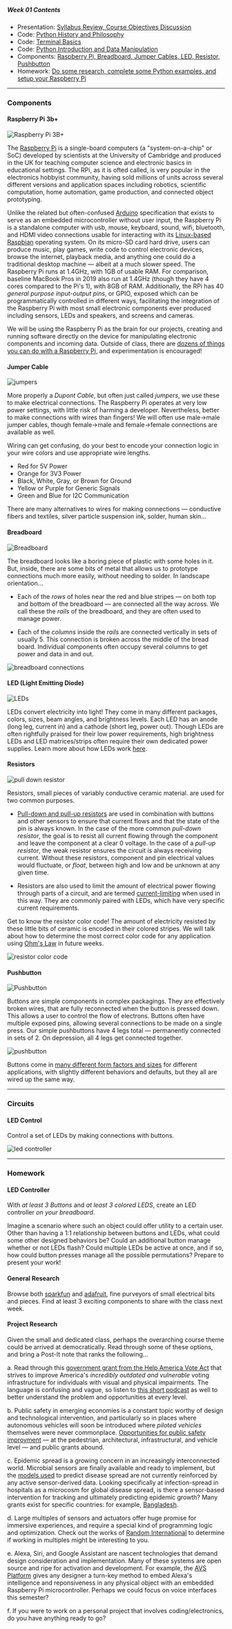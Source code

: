 ##### Week 01 Contents
- Presentation: [Syllabus Review, Course Objectives Discussion](week01/readme.md)
- Code: [Python History and Philosophy](week01/python-philosophy.md)
- Code: [Terminal Basics](week01/terminal.md)
- Code: [Python Introduction and Data Manipulation](week01/python.md)
- Components: [Raspberry Pi, Breadboard, Jumper Cables, LED, Resistor, Pushbutton](week01/circuits.md)
- Homework: [Do some research, complete some Python examples, and setup your Raspberry Pi](week01/homework.md)

-----

### Components

#### Raspberry Pi 3b+

![Raspberry Pi 3B+](https://cdn-shop.adafruit.com/970x728/3775-11.jpg)

The [Raspberry Pi](https://en.wikipedia.org/wiki/Raspberry_Pi) is a single-board computers (a "system-on-a-chip" or SoC) developed by scientists at the University of Cambridge and produced in the UK for teaching computer science and electronic basics in educational settings. The RPi, as it is ofted called, is very popular in the electronics hobbyist community, having sold millions of units across several different versions and application spaces including robotics, scientific computation, home automation, game production, and connected object prototyping.

Unlike the related but often-confused [Arduino](https://en.wikipedia.org/wiki/Arduino) specification that exists to serve as an embedded microcontroller without user input, the Raspberry Pi is a standalone computer with usb, mouse, keyboard, sound, wifi, bluetooth, and HDMI video connections usable for interacting with its [Linux-based](https://en.wikipedia.org/wiki/Linux) [Raspbian](https://en.wikipedia.org/wiki/Raspbian) operating system. On its micro-SD card hard drive, users can produce music, play games, write code to control electronic devices, browse the internet, playback media, and anything one could do a traditional desktop machine — albeit at a much slower speed. The Raspberry Pi runs at 1.4GHz, with 1GB of usable RAM. For comparison, baseline MacBook Pros in 2019 also run at 1.4GHz (though they have 4 cores compared to the Pi's 1), with 8GB of RAM. Additionally, the RPi has 40 *general purpose input-output pins*, or GPIO, exposed which can be programmatically controlled in different ways, facilitating the integration of the Raspberry Pi with most small electronic components ever produced including sensors, LEDs and speakers, and screens and cameras.

We will be using the Raspberry Pi as the brain for our projects, creating and running software directly on the device for manipulating electronic components and incoming data. Outside of class, there are [dozens of things you can do with a Raspberry Pi](https://www.makeuseof.com/tag/different-uses-raspberry-pi/), and experimentation is encouraged!


#### Jumper Cable

![jumpers](https://cdn.sparkfun.com//assets/parts/1/1/8/1/JumperWire-Male-01-L.jpg)

More properly a *Dupont Cable*, but often just called *jumpers*, we use these to make electrical connections. The Raspberry Pi operates at very low power settings, with little risk of harming a developer. Nevertheless, better to make connections with wires than fingers! We will often use male->male jumper cables, though female->male and female->female connections are available as well.

Wiring can get confusing, do your best to encode your connection logic in your wire colors and use appropriate wire lengths. 

- Red for 5V Power
- Orange for 3V3 Power
- Black, White, Gray, or Brown for Ground
- Yellow or Purple for Generic Signals
- Green and Blue for I2C Communication

There are many alternatives to wires for making connections — conductive fibers and textiles, silver particle suspension ink, solder, human skin... 

#### Breadboard

![Breadboard](https://cdn.sparkfun.com//assets/parts/9/2/8/7/12615-01.jpg)

The breadboard looks like a boring piece of plastic with some holes in it. But, inside, there are some bits of metal that allows us to prototype connections much more easily, without needing to solder. In landscape orientation...

- Each of the *rows* of holes near the red and blue stripes — on both top and bottom of the breadboard — are connected all the way across. We call these the *rails* of the breadboard, and they are often used to manage power.

- Each of the *columns* inside the *rails* are connected vertically in sets of usually 5. This connection is broken across the middle of the bread board. Individual components often occupy several columns to get power and data in and out. 

![breadboard connections](https://encrypted-tbn0.gstatic.com/images?q=tbn:ANd9GcTXNJxVaLVXgt4cUjh_Ur4_K5yGOTmLNBGzCKl4EDfxraC-hDyf)

#### LED (Light Emitting Diode)

![LEDs](https://cdn.sparkfun.com//assets/parts/1/2/6/9/7/14563-Green_LEDs_with_built_in_resistor__25_pack_-01.jpg)

LEDs convert electricity into light! They come in many different packages, colors, sizes, beam angles, and brightness levels. Each LED has an anode (long leg, current in) and a cathode (short leg, power out). Though LEDs are often rightfully praised for their low power requirements, high brightness LEDs and LED matrices/strips often require their own dedicated power supplies. Learn more about how LEDs work [here](https://learn.sparkfun.com/tutorials/light-emitting-diodes-leds).

#### Resistors

![pull down resistor](https://cdn.sparkfun.com//assets/parts/8/3/1/08374-02-L.jpg)

Resistors, small pieces of variably conductive ceramic material. are used for two common purposes.

- [Pull-down and pull-up resistors](https://www.electronics-tutorials.ws/logic/pull-up-resistor.html) are used in combination with buttons and other sensors to ensure that current flows and that the state of the pin is always known. In the case of the more common *pull-down resistor*, the goal is to resist all current flowing through the component and leave the component at a clear 0 voltage. In the case of a *pull-up resistor*, the weak resistor ensures the circuit is always receiving current. Without these resistors, component and pin electrical values would fluctuate, or *float*, between high and low and be unknown at any given time. 

- Resistors are also used to limit the amount of electrical power flowing through parts of a circuit, and are termed [current-limiting](https://www.build-electronic-circuits.com/current-limiting-resistor/) when used in this way. They are commonly paired with LEDs, which have very specific current requirements.

Get to know the resistor color code! The amount of electricity resisted by these little bits of ceramic is encoded in their colored stripes. We will talk about how to determine the most correct color code for any application using [Ohm's Law](https://en.wikipedia.org/wiki/Ohm%27s_law) in future weeks.

![resistor color code](http://nearbus.net/mediawiki/images/7/7d/Resistor_color_codes.jpg)

#### Pushbutton

![Pushbutton](https://cdn.sparkfun.com//assets/parts/9/0/00097-03-L.jpg)

Buttons are simple components in complex packagings. They are effectively broken wires, that are fully reconnected when the button is pressed down. This allows a user to control the flow of electrons. Buttons often have multiple exposed pins, allowing several connections to be made on a single press. Our simple pushbuttons have 4 legs total — permanently connected in sets of 2. On depression, all 4 legs get connected together.

![pushbutton](http://razzpisampler.oreilly.com/images/rpck_1102.png)

Buttons come in [many different form factors and sizes](https://www.sparkfun.com/search/results?term=button) for different applications, with slightly different behaviors and defaults, but they all are wired up the same way.

----- 

### Circuits

#### LED Control

Control a set of LEDs by making connections with buttons.

![led controller](led-controller-bb.png)

-----

### Homework

#### LED Controller

With *at least 3 Buttons* and *at least 3 colored LEDS*, create an LED controller *on your breadboard*.

Imagine a scenario where such an object could offer utility to a certain user. Other than having a 1:1 relationship between buttons and LEDs, what could some other designed behaviors be? Could an additional button manage whether or not LEDs flash? Could multiple LEDs be active at once, and if so, how could button presses manage all the possible permutations? Prepare to present your work!

#### General Research

Browse both [sparkfun](www.sparkfun.com) and [adafruit](www.adafruit.com), fine purveyors of small electrical bits and pieces. Find at least 3 exciting components to share with the class next week.

#### Project Research

Given the small and dedicated class, perhaps the overarching course theme could be arrived at democratically. Read through some of these options, and bring a Post-It note that ranks the following...

a. Read through this [government grant from the Help America Vote Act](https://www.grants.gov/web/grants/search-grants.html?keywords=hava) that strives to improve America's *incredibly outdated and vulnerable* voting infrastructure for individuals with visual and physical impairments. The language is confusing and vague, so listen to [this short podcast](https://art19.com/shows/the-weeds/episodes/50ddf118-3914-4be9-aace-414c9c0e372b) as well to better understand the problem and opportunities at every level. 

b. Public safety in emerging economies is a constant topic worthy of design and technological intervention, and particularly so in places where autonomous vehicles will soon be introduced where *piloted vehicles* themselves were never commonplace. [Opportunities for public safety improvment](https://fas.org/sgp/crs/misc/R44940.pdf) — at the pedestrian, architectural, infrastructural, and vehicle level — and public grants abound. 

c. Epidemic spread is a growing concern in an increasingly interconnected world. Microbial sensors are finally available and ready to implement, but the [models used](http://www.gleamviz.org) to predict disease spread are not currently reinforced by any active sensor-derived data. Looking specifically at infection-spread in hospitals as a microcosm for global disease spread, is there a sensor-based intervention for tracking and ultimately predicting epidemic growth? Many grants exist for specific countries: for example, [Bangladesh](https://www.grants.gov/web/grants/search-grants.html?keywords=public%20safety%20vehicle%20autonomous).

d. Large multiples of sensors and actuators offer huge promise for immersive experiences, and require a special kind of programming logic and optimization. Check out the works of [Random International](https://www.random-international.com) to determine if working in multiples might be interesting to you. 

e. Alexa, Siri, and Google Assistant are nascent technologies that demand design consideration and implementation. Many of these systems are open source and ripe for activation and development. For example, the [AVS Platform](https://github.com/alexa/avs-device-sdk/wiki) gives any designer a turn-key method to embed Alexa's intelligence and reponsiveness in any physical object with an embedded Raspberry Pi microcontroller. Perhaps we could focus on voice interfaces this semester?

f. If you were to work on a personal project that involves coding/electronics, do you have anything ready to go? 